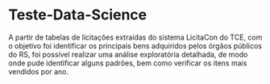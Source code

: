 # Teste-Data-Science

A partir de tabelas de licitações extraídas do sistema LicitaCon do TCE, com o objetivo foi identificar os principais 
bens adquiridos pelos órgãos públicos do RS, foi possível realizar uma análise exploratória detalhada, de modo onde pude
identificar alguns padrões, bem como verificar os itens mais vendidos por ano.
